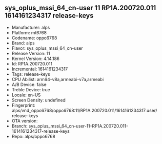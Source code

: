 ## sys_oplus_mssi_64_cn-user 11 RP1A.200720.011 1614161234317 release-keys
- Manufacturer: alps
- Platform: mt6768
- Codename: oppo6768
- Brand: alps
- Flavor: sys_oplus_mssi_64_cn-user
- Release Version: 11
- Kernel Version: 4.14.186
- Id: RP1A.200720.011
- Incremental: 1614161234317
- Tags: release-keys
- CPU Abilist: arm64-v8a,armeabi-v7a,armeabi
- A/B Device: false
- Treble Device: true
- Locale: en-US
- Screen Density: undefined
- Fingerprint: alps/vnd_oppo6768/oppo6768:11/RP1A.200720.011/1614161234317:user/release-keys
- OTA version: 
- Branch: sys_oplus_mssi_64_cn-user-11-RP1A.200720.011-1614161234317-release-keys
- Repo: alps/oppo6768
